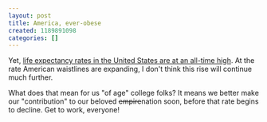 ```yaml
---
layout: post
title: America, ever-obese
created: 1189891098
categories: []
---
```

Yet, [life expectancy rates in the United States are at an all-time high](http://www.washingtonpost.com/wp-dyn/content/article/2007/09/12/AR2007091201515.html). At the rate American waistlines are expanding, I don't think this rise will continue much further.

What does that mean for us "of age" college folks? It means we better make our "contribution" to our beloved <s>empire</s>nation soon, before that rate begins to decline. Get to work, everyone!
